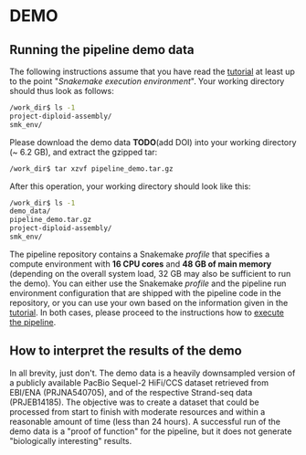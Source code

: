 # DEMO

## Running the pipeline demo data

The following instructions assume that you have read the [tutorial](tutorial.md)
at least up to the point "*Snakemake execution environment*". Your working directory
should thus look as follows:

```bash
/work_dir$ ls -1
project-diploid-assembly/
smk_env/
```

Please download the demo data **TODO**(add DOI) into your working directory (~ 6.2 GB),
and extract the gzipped tar:

```bash
/work_dir$ tar xzvf pipeline_demo.tar.gz
```

After this operation, your working directory should look like this:

```bash
/work_dir$ ls -1
demo_data/
pipeline_demo.tar.gz
project-diploid-assembly/
smk_env/
```

The pipeline repository contains a Snakemake *profile* that specifies a compute environment
with **16 CPU cores** and **48 GB of main memory** (depending on the overall system load,
32 GB may also be sufficient to run the demo). You can either use the Snakemake *profile* and the
pipeline run environment configuration that are shipped with the pipeline code in the repository,
or you can use your own based on the information given in the [tutorial](tutorial.md).
In both cases, please proceed to the instructions how to [execute the pipeline](execute.md).

## How to interpret the results of the demo

In all brevity, just don't. The demo data is a heavily downsampled version of a publicly
available PacBio Sequel-2 HiFi/CCS dataset retrieved from EBI/ENA (PRJNA540705),
and of the respective Strand-seq data (PRJEB14185). The objective was to create a dataset
that could be processed from start to finish with moderate resources and within a reasonable
amount of time (less than 24 hours). A successful run of the demo data is a "proof of function"
for the pipeline, but it does not generate "biologically interesting" results.